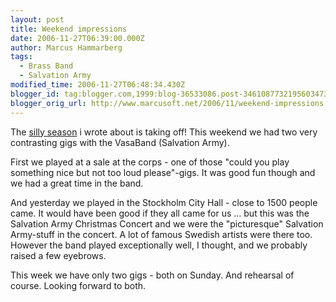 ```yaml
---
layout: post
title: Weekend impressions
date: 2006-11-27T06:39:00.000Z
author: Marcus Hammarberg
tags:
  - Brass Band
  - Salvation Army
modified_time: 2006-11-27T06:48:34.430Z
blogger_id: tag:blogger.com,1999:blog-36533086.post-3461087732195603473
blogger_orig_url: http://www.marcusoft.net/2006/11/weekend-impressions.html
---
```


The [silly
season](http://marcushammarberg.blogspot.com/2006/11/christmas-season.html)
i wrote about is taking off! This weekend we had two very contrasting
gigs with the VasaBand (Salvation Army).

First we played at a sale at the corps - one of those "could you play
something nice but not too loud please"-gigs. It was good fun though and
we had a great time in the band.

And yesterday we played in the Stockholm City Hall - close to 1500
people came. It would have been good if they all came for us ... but
this was the Salvation Army Christmas Concert and we were the
"picturesque" Salvation Army-stuff in the concert. A lot of famous
Swedish artists were there too.
However the band played exceptionally well, I thought, and we probably
raised a few eyebrows.

This week we have only two gigs - both on Sunday. And rehearsal of
course. Looking forward to both.
